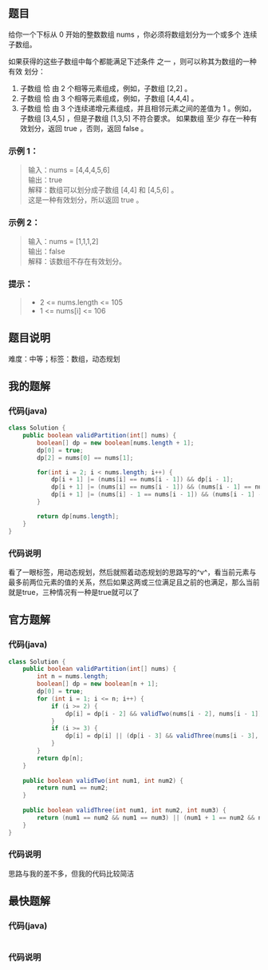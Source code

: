 ## 题目
给你一个下标从 0 开始的整数数组 nums ，你必须将数组划分为一个或多个 连续 子数组。

如果获得的这些子数组中每个都能满足下述条件 之一 ，则可以称其为数组的一种 有效 划分：

1. 子数组 恰 由 2 个相等元素组成，例如，子数组 [2,2] 。
2. 子数组 恰 由 3 个相等元素组成，例如，子数组 [4,4,4] 。
3. 子数组 恰 由 3 个连续递增元素组成，并且相邻元素之间的差值为 1 。例如，子数组 [3,4,5] ，但是子数组 [1,3,5] 不符合要求。
如果数组 至少 存在一种有效划分，返回 true ，否则，返回 false 。
### 示例 1：
> 输入：nums = [4,4,4,5,6]  
> 输出：true  
> 解释：数组可以划分成子数组 [4,4] 和 [4,5,6] 。  
> 这是一种有效划分，所以返回 true 。  
### 示例 2：
> 输入：nums = [1,1,1,2]  
> 输出：false  
> 解释：该数组不存在有效划分。  
### 提示：
> - 2 \<= nums.length \<= 105  
> - 1 \<= nums[i] \<= 106  
## 题目说明
难度：中等；标签：数组，动态规划
## 我的题解
### 代码(java)
```java
class Solution {
    public boolean validPartition(int[] nums) {
        boolean[] dp = new boolean[nums.length + 1];
        dp[0] = true;
        dp[2] = nums[0] == nums[1];

        for(int i = 2; i < nums.length; i++) {
            dp[i + 1] |= (nums[i] == nums[i - 1]) && dp[i - 1];
            dp[i + 1] |= (nums[i] == nums[i - 1]) && (nums[i - 1] == nums[i - 2]) && dp[i - 2];
            dp[i + 1] |= (nums[i] - 1 == nums[i - 1]) && (nums[i - 1] - 1 == nums[i - 2]) && dp[i - 2];
        }

        return dp[nums.length];
    }
}
```
### 代码说明
看了一眼标签，用动态规划，然后就照着动态规划的思路写的^v^，看当前元素与最多前两位元素的值的关系，然后如果这两或三位满足且之前的也满足，那么当前就是true，三种情况有一种是true就可以了
## 官方题解
### 代码(java)
```java
class Solution {
    public boolean validPartition(int[] nums) {
        int n = nums.length;
        boolean[] dp = new boolean[n + 1];
        dp[0] = true;
        for (int i = 1; i <= n; i++) {
            if (i >= 2) {
                dp[i] = dp[i - 2] && validTwo(nums[i - 2], nums[i - 1]);
            }
            if (i >= 3) {
                dp[i] = dp[i] || (dp[i - 3] && validThree(nums[i - 3], nums[i - 2], nums[i - 1]));
            }
        }
        return dp[n];
    }
    
    public boolean validTwo(int num1, int num2) {
        return num1 == num2;
    }
    
    public boolean validThree(int num1, int num2, int num3) {
        return (num1 == num2 && num1 == num3) || (num1 + 1 == num2 && num2 + 1 == num3);
    }
}
```
### 代码说明
思路与我的差不多，但我的代码比较简洁
## 最快题解
### 代码(java)
```java
```
### 代码说明
